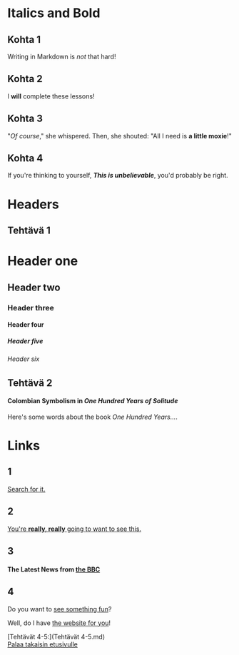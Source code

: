 # Italics and Bold

## Kohta 1
Writing in Markdown is _not_ that hard!

## Kohta 2
I **will** complete these lessons!

## Kohta 3
"_Of course_," she whispered. Then, she shouted: "All I need is **a little moxie**!"

## Kohta 4
If you're thinking to yourself, **_This is unbelievable_**, you'd probably be right.

# Headers

## Tehtävä 1

# Header one
## Header two
### Header three
#### Header four
##### Header five
###### Header six

## Tehtävä 2

#### Colombian Symbolism in _One Hundred Years of Solitude_

Here's some words about the book _One Hundred Years..._.

# Links

## 1

[Search for it.](https://www.google.com)

## 2

[You're **really, really** going to want to see this.](https://www.dailykitten.com)

## 3

#### The Latest News from [the BBC](https://www.bbc.com/news)

## 4

Do you want to [see something fun][a fun place]?

Well, do I have [the website for you][another fun place]!

[a fun place]:https://www.zombo.com
[another fun place]:https://www.stumbleupon.com

[Tehtävät 4-5:](Tehtävät 4-5.md)  
[Palaa takaisin etusivulle](index.md)